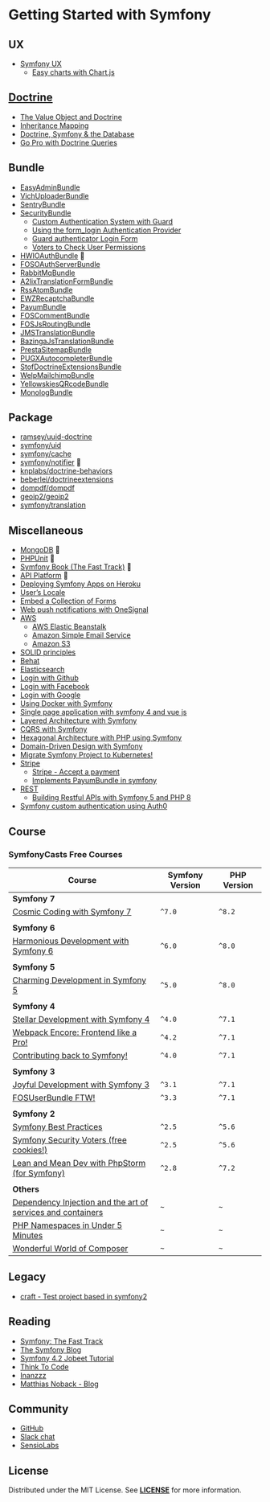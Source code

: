# Getting Started with Symfony

## UX
- [Symfony UX](https://github.com/habibun/symfony-ux)
  - [Easy charts with Chart.js](https://github.com/habibun/symfony-ux/tree/jakub-tobiasz)


## [Doctrine]((https://github.com/habibun/symfony-doctrine))
  - [The Value Object and Doctrine](https://github.com/habibun/symfony-doctrine/tree/feature-value-object)
  - [Inheritance Mapping](https://github.com/habibun/symfony-doctrine/tree/feature-inheritance-mapping)
  - [Doctrine, Symfony & the Database](https://github.com/habibun/symfony-doctrine/tree/symfony-doctrine)
  - [Go Pro with Doctrine Queries](https://github.com/habibun/symfony-doctrine/tree/doctrine-queries)


## Bundle
- [EasyAdminBundle](https://github.com/habibun/easy-admin-bundle)
- [VichUploaderBundle](https://github.com/habibun/vich-uploader-bundle)
- [SentryBundle](https://github.com/habibun/sentry-symfony)
- [SecurityBundle](https://github.com/symfony/security-bundle)
  - [Custom Authentication System with Guard](https://github.com/habibun/symfony-security/tree/feature-custom-authentication-system-with-guard)
  - [Using the form_login Authentication Provider](https://github.com/habibun/symfony-security/tree/feature-form-login-authenticator)
  - [Guard authenticator Login Form](https://github.com/habibun/symfony-security/tree/feature-form-login)
  - [Voters to Check User Permissions](https://github.com/habibun/symfony-security/tree/feature-voter)
- [HWIOAuthBundle](https://github.com/habibun/hwio-auth-bundle)  :construction:  
- [FOSOAuthServerBundle](https://github.com/habibun/fos-oauth-server-bundle)
- [RabbitMqBundle](https://github.com/habibun/rabbit-mq-bundle)
- [A2lixTranslationFormBundle](https://github.com/habibun/a2lix-translation-form-bundle)
- [RssAtomBundle](https://github.com/habibun/debril-rss-atom-bundle)
- [EWZRecaptchaBundle](https://github.com/habibun/excelwebzone-recaptcha-bundle)
- [PayumBundle](https://github.com/habibun/payum-payum-bundle)
- [FOSCommentBundle](https://github.com/habibun/fos-comment-bundle)
- [FOSJsRoutingBundle](https://github.com/habibun/fos-js-routing-bundle)
- [JMSTranslationBundle](https://github.com/habibun/jms-translation-bundle)
- [BazingaJsTranslationBundle](https://github.com/habibun/willdurand-js-translation-bundle)
- [PrestaSitemapBundle](https://github.com/habibun/presta-sitemap-bundle)
- [PUGXAutocompleterBundle](https://github.com/habibun/pugx-autocompleter-bundle)
- [StofDoctrineExtensionsBundle](https://github.com/habibun/stof-doctrine-extensions-bundle)
- [WelpMailchimpBundle](https://github.com/habibun/welp-mailchimp-bundle)
- [YellowskiesQRcodeBundle](https://github.com/habibun/yellowskies-qr-code-bundle)
- [MonologBundle](https://github.com/habibun/symfony-monolog-bundle)


## Package  
- [ramsey/uuid-doctrine](https://github.com/habibun/ramsey-uuid-doctrine)
- [symfony/uid](https://github.com/habibun/symfony-uid)
- [symfony/cache](https://github.com/habibun/symfony-cache)
- [symfony/notifier](https://github.com/habibun/symfony-notifier) :construction:  
- [knplabs/doctrine-behaviors](https://github.com/habibun/a2lix-translation-form-bundle)
- [beberlei/doctrineextensions](https://github.com/habibun/beberlei-doctrine-extensions)
- [dompdf/dompdf](https://github.com/habibun/dompdf-dompdf)
- [geoip2/geoip2](https://github.com/habibun/geoip2-geoip2)
- [symfony/translation](https://github.com/habibun/symfony-translation)


## Miscellaneous
- [MongoDB](https://github.com/habibun/symfony-mongodb)  :construction:
- [PHPUnit](https://github.com/habibun/symfony-phpunit)  :construction:  
- [Symfony Book (The Fast Track)](https://github.com/habibun/symfony-book)  :construction:  
- [API Platform](https://github.com/habibun/symfony-api-platform)  :construction: 
- [Deploying Symfony Apps on Heroku](https://github.com/habibun/symfony-heroku)
- [User’s Locale](https://github.com/habibun/symfony-user-locale)
- [Embed a Collection of Forms](https://github.com/habibun/symfony-collection-of-forms)
- [Web push notifications with OneSignal](https://github.com/habibun/symfony-one-signal)
- [AWS](https://github.com/habibun/aws)
  - [AWS Elastic Beanstalk](https://github.com/habibun/aws/tree/feature-elastic-beanstalk)
  - [Amazon Simple Email Service](https://github.com/habibun/symfony-notifier)
  - [Amazon S3](https://github.com/habibun/vich-uploader-bundle)
- [SOLID principles](https://github.com/habibun/symfony-solid)
- [Behat](https://github.com/habibun/behat)
- [Elasticsearch](https://github.com/habibun/elasticsearch)
- [Login with Github](https://github.com/habibun/login-with-github)
- [Login with Facebook](https://github.com/habibun/login-with-facebook)
- [Login with Google](https://github.com/habibun/login-with-google)
- [Using Docker with Symfony](https://github.com/habibun/symfony-docker)
- [Single page application with symfony 4 and vue js](https://github.com/habibun/symfony-vue)
- [Layered Architecture with Symfony](https://github.com/habibun/symfony-layered)
- [CQRS with Symfony](https://github.com/habibun/cqrs)
- [Hexagonal Architecture with PHP using Symfony](https://github.com/habibun/symfony-hexagonal)
- [Domain-Driven Design with Symfony](https://github.com/habibun/symfony-ddd)
- [Migrate Symfony Project to Kubernetes!](https://github.com/habibun/kubernetes)
- [Stripe](https://github.com/habibun/symfony-stripe)
  - [Stripe - Accept a payment](https://github.com/habibun/symfony-stripe/tree/gary-clarke)
  - [Implements PayumBundle in symfony](https://github.com/habibun/payum-payum-bundle)
- [REST](https://github.com/habibun/symfony-rest)
  - [Building Restful APIs with Symfony 5 and PHP 8](https://github.com/habibun/symfony-rest/tree/hantsy)
- [Symfony custom authentication using Auth0](https://github.com/habibun/symfony-auth0)


## Course
###  SymfonyCasts Free Courses
| Course                                                                                 | Symfony Version | PHP Version |
|----------------------------------------------------------------------------------------|-----------------|-------------|
| **Symfony 7**                                                                          |                 |             |
| [Cosmic Coding with Symfony 7][sc_symfony7]                                            | `^7.0`          | `^8.2`      |
|                                                                                        |                 |             |
| **Symfony 6**                                                                          |                 |             |
| [Harmonious Development with Symfony 6][sc_symfony6]                                   | `^6.0`          | `^8.0`      |
|                                                                                        |                 |             |
| **Symfony 5**                                                                          |                 |             |
| [Charming Development in Symfony 5][sc_symfony5]                                       | `^5.0`          | `^8.0`      |
|                                                                                        |                 |             |
| **Symfony 4**                                                                          |                 |             |
| [Stellar Development with Symfony 4][sc_symfony4]                                      | `^4.0`          | `^7.1`      |
| [Webpack Encore: Frontend like a Pro!][sc_webpack_encore]                              | `^4.2`          | `^7.1`      |
| [Contributing back to Symfony!][sc_contributing]                                       | `^4.0`          | `^7.1`      |
|                                                                                        |                 |             |
| **Symfony 3**                                                                          |                 |             |
| [Joyful Development with Symfony 3][sc_symfony3]                                       | `^3.1`          | `^7.1`      |
| [FOSUserBundle FTW!][sc_fosuserbundle]                                                 | `^3.3`          | `^7.1`      |
|                                                                                        |                 |             |
| **Symfony 2**                                                                          |                 |             |
| [Symfony Best Practices][sc_symfony_best_practices]                                    | `^2.5`          | `^5.6`      |
| [Symfony Security Voters (free cookies!)][sc_symfony_voters]                           | `^2.5`          | `^5.6`      |
| [Lean and Mean Dev with PhpStorm &#40;for Symfony&#41;][sc_phpstorm]                   | `^2.8`          | `^7.2`      |
|                                                                                        |                 |             |
| **Others**                                                                             |                 |             |
| [Dependency Injection and the art of services and containers][sc_dependency_injection] | `~`             | `~`         |
| [PHP Namespaces in Under 5 Minutes][sc_php_namespaces]                                 | `~`             | `~`         |
| [Wonderful World of Composer][sc_composer]                                             | `~`             | `~`         |



## Legacy
- [craft - Test project based in symfony2](https://github.com/habibun/craft)


## Reading
- [Symfony: The Fast Track](https://symfony.com/book)
- [The Symfony Blog](https://symfony.com/blog/)
- [Symfony 4.2 Jobeet Tutorial](https://jobeet-tutorial.readthedocs.io/en/latest/)
- [Think To Code](https://www.thinktocode.com/)
- [Inanzzz](http://www.inanzzz.com/index.php/posts/symfony)
- [Matthias Noback - Blog](https://matthiasnoback.nl/)


## Community
- [GitHub](https://github.com/symfony/symfony/discussions)
- [Slack chat](https://symfony.com/slack)
- [SensioLabs](https://sensiolabs.com/)


## License
Distributed under the MIT License. See **[LICENSE][license]** for more information.  


[//]: # (Links)
[license]: https://github.com/habibun/symfony/blob/main/LICENSE



[//]: # (# Course Link)
[sc]: https://symfonycasts.com/

[//]: # (Symfony 7)
[sc_symfony7]: https://github.com/habibun/sc-symfony7

[//]: # (Symfony 6)
[sc_last_stack]: https://github.com/habibun/sc-last-stack
[sc_symfony6]: https://github.com/habibun/sc-symfony6

[//]: # (Symfony 5)
[sc_symfony5]: https://github.com/habibun/sc-symfony5

[//]: # (Symfony 4)
[sc_symfony4]: https://github.com/habibun/sc-symfony4
[sc_webpack_encore]: https://github.com/habibun/sc-webpack-encore
[sc_contributing]: https://github.com/habibun/sc-contributing

[//]: # (Symfony 3)
[sc_symfony3]: https://github.com/habibun/sc-symfony3
[sc_fosuserbundle]: https://github.com/habibun/sc-fosuserbundle


[//]: # (Symfony 2)
[sc_symfony_best_practices]: https://github.com/habibun/sc-symfony-best-practices
[sc_symfony_voters]: https://github.com/habibun/sc-symfony-voters


[//]: # (Others)
[sc_phpstorm]: https://github.com/habibun/sc-phpstorm
[sc_dependency_injection]: https://github.com/habibun/sc-dependency-injection
[sc_php_namespaces]: https://github.com/habibun/sc-php-namespaces
[sc_composer]: https://github.com/habibun/sc-composer  

